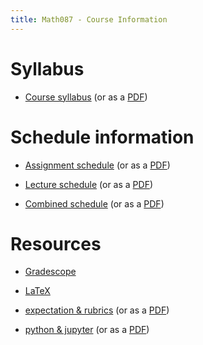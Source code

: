 ```yaml
---
title: Math087 - Course Information
---
```


# Syllabus

- [Course syllabus](/course-pages/Math087--course-syllabus.html) (or
  as a [PDF](/course-assets/pages-pdf/Math087--course-syllabus.pdf))

# Schedule information

- [Assignment
  schedule](/course-pages/Math087--Assignments--AY2024-2025spring.html)
  (or as a
  [PDF](/course-asset/pages-pdf/Math087--Assignments--AY2024-2025spring.pdf))

- [Lecture
  schedule](/course-pages/Math087--Lectures--AY2024-2025spring.html)
  (or as a
  [PDF](/course-assets/pages-pdf/Math087--Lectures--AY2024-2025spring.pdf))

- [Combined schedule](/course-pages/Math087--AY2024-2025spring.html)
  (or as a
  [PDF](/course-assets/paged-pdf/Math087--AY2024-2025spring.pdf))


# Resources

 - [Gradescope](/course-posts/resources--gradescope.html)
 
 - [LaTeX](/course-posts/resources--LaTeX.html)
 
 - [expectation &
   rubrics](/course-posts/resources--expectations-and-rubrics.html)
   (or as a
   [PDF](/course-assets/posts-pdf/resources--expectations-and-rubrics.pdf))
 
 - [python &
   jupyter](/course-posts/resources--python-and-jupyter.html) (or as a
   [PDF](/course-assets/posts-pdf/resources--python-and-jupyter.pdf))
